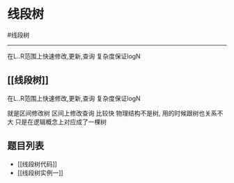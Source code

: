 # 线段树

#线段树

---
在L..R范围上快速修改,更新,查询 复杂度保证logN


## [[线段树]]
在L..R范围上快速修改,更新,查询 复杂度保证logN

就是区间修改树
区间上修改查询 比较快
物理结构不是树, 用的时候跟树也关系不大
只是在逻辑概念上对应成了一棵树



## 题目列表
- [[线段树代码]]  
- [[线段树实例一]]  

